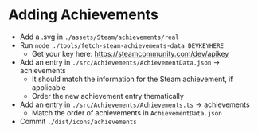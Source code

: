 # Adding Achievements

- Add a .svg in `./assets/Steam/achievements/real`
- Run `node ./tools/fetch-steam-achievements-data DEVKEYHERE`
  - Get your key here: https://steamcommunity.com/dev/apikey
- Add an entry in `./src/Achievements/AchievementData.json` -> achievements
  - It should match the information for the Steam achievement, if applicable
  - Order the new achievement entry thematically
- Add an entry in `./src/Achievements/Achievements.ts` -> achievements
  - Match the order of achievements in `AchievementData.json`
- Commit `./dist/icons/achievements`
